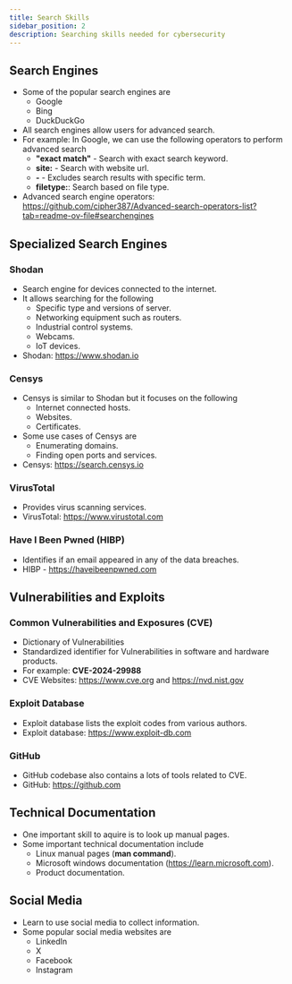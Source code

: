 ```yaml
---
title: Search Skills
sidebar_position: 2
description: Searching skills needed for cybersecurity
---
```


## Search Engines
- Some of the popular search engines are
    - Google
    - Bing
    - DuckDuckGo
- All search engines allow users for advanced search.
- For example: In Google, we can use the following operators to perform advanced search
    - **"exact match"** - Search with exact search keyword.
    - **site:** - Search with website url.
    - **-** - Excludes search results with specific term.
    - **filetype:**: Search based on file type.
- Advanced search engine operators: https://github.com/cipher387/Advanced-search-operators-list?tab=readme-ov-file#searchengines

## Specialized Search Engines

### Shodan
- Search engine for devices connected to the internet.
- It allows searching for the following
    - Specific type and versions of server.
    - Networking equipment such as routers.
    - Industrial control systems.
    - Webcams.
    - IoT devices.
- Shodan: https://www.shodan.io

### Censys
- Censys is similar to Shodan but it focuses on the following
    - Internet connected hosts.
    - Websites.
    - Certificates.
- Some use cases of Censys are
    - Enumerating domains.
    - Finding open ports and services.
- Censys: https://search.censys.io

### VirusTotal
- Provides virus scanning services.
- VirusTotal: https://www.virustotal.com

### Have I Been Pwned (HIBP)
- Identifies if an email appeared in any of the data breaches.
- HIBP - https://haveibeenpwned.com

## Vulnerabilities and Exploits

### Common Vulnerabilities and Exposures (CVE)
- Dictionary of Vulnerabilities
- Standardized identifier for Vulnerabilities in software and hardware products.
- For example: **CVE-2024-29988**
- CVE Websites: https://www.cve.org and https://nvd.nist.gov

### Exploit Database
- Exploit database lists the exploit codes from various authors.
- Exploit database: https://www.exploit-db.com

### GitHub
- GitHub codebase also contains a lots of tools related to CVE.
- GitHub: https://github.com


## Technical Documentation
- One important skill to aquire is to look up manual pages.
- Some important technical documentation include
    - Linux manual pages (**man command**).
    - Microsoft windows documentation (https://learn.microsoft.com).
    - Product documentation.

## Social Media
- Learn to use social media to collect information.
- Some popular social media websites are
    - LinkedIn
    - X
    - Facebook
    - Instagram